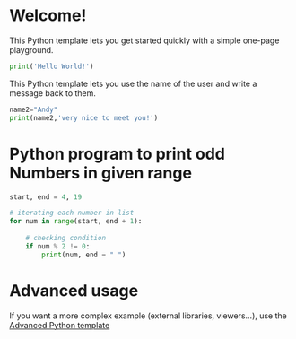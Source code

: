 # Welcome!

This Python template lets you get started quickly with a simple one-page playground.

```python runnable
print('Hello World!')
```

This Python template lets you use the name of the user and write a message back to them.

```python runnable
name2="Andy"
print(name2,'very nice to meet you!')
```

# Python program to print odd Numbers in given range
```python runnable
start, end = 4, 19

# iterating each number in list
for num in range(start, end + 1):
	
	# checking condition
	if num % 2 != 0:
		print(num, end = " ")
```

# Advanced usage

If you want a more complex example (external libraries, viewers...), use the [Advanced Python template](https://tech.io/select-repo/429)
